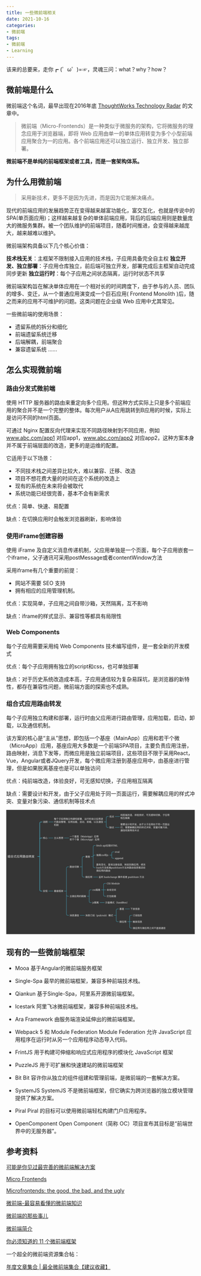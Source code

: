 ```yaml
---
title: 一些微前端相关
date: 2021-10-16
categories:
- 微前端
tags:
- 微前端
- Learning
---
```



该来的总要来，走你┏ (゜ω゜)=☞，灵魂三问：what？why？how？


## 微前端是什么

微前端这个名词，最早出现在2016年底  [ThoughtWorks Technology Radar](https://www.thoughtworks.com/radar/techniques/micro-frontends) 的文章中。

> 微前端（Micro-Frontends）是一种类似于微服务的架构，它将微服务的理念应用于浏览器端，即将 Web 应用由单一的单体应用转变为多个小型前端应用聚合为一的应用。各个前端应用还可以独立运行、独立开发、独立部署。

**微前端不是单纯的前端框架或者工具，而是一套架构体系。**



## 为什么用微前端

> 采用新技术，更多不是因为先进，而是因为它能解决痛点。

现代的前端应用的发展趋势正在变得越来越富功能化，富交互化，也就是传说中的SPA(单页面应用)；这样越来越复杂的单体前端应用，背后的后端应用则是数量庞大的微服务集群。被一个团队维护的前端项目，随着时间推进，会变得越来越庞大，越来越难以维护。

微前端架构具备以下几个核心价值：

**技术栈无关**：主框架不限制接入应用的技术栈，子应用具备完全自主权
**独立开发、独立部署**：子应用仓库独立，前后端可独立开发，部署完成后主框架自动完成同步更新
**独立运行时**：每个子应用之间状态隔离，运行时状态不共享

微前端架构旨在解决单体应用在一个相对长的时间跨度下，由于参与的人员、团队的增多、变迁，从一个普通应用演变成一个巨石应用( Frontend Monolith )后，随之而来的应用不可维护的问题。这类问题在企业级 Web 应用中尤其常见。

一些微前端的使用场景：

- 遗留系统的拆分和细化
- 前端遗留系统迁移
- 后端解耦，前端聚合
- 兼容遗留系统
......



## 怎么实现微前端



### 路由分发式微前端

使用 HTTP 服务器的路由来重定向多个应用。但这种方式实际上只是多个前端应用的聚合并不是一个完整的整体。每次用户从A应用跳转到B应用的时候，实际上是访问不同的html页面。

可通过 Nginx 配置反向代理来实现不同路径映射到不同应用，例如 www.abc.com/app1 对应app1，www.abc.com/app2 对应app2，这种方案本身并不属于前端层面的改造，更多的是运维的配置。

它适用于以下场景：

- 不同技术栈之间差异比较大，难以兼容、迁移、改造
- 项目不想花费大量的时间在这个系统的改造上
- 现有的系统在未来将会被取代
- 系统功能已经很完善，基本不会有新需求

优点：简单、快速、易配置

缺点：在切换应用时会触发浏览器刷新，影响体验



### 使用iFrame创建容器

使用 iFrame 及自定义消息传递机制，父应用单独是一个页面，每个子应用嵌套一个iframe，父子通讯可采用postMessage或者contentWindow方法

采用iframe有几个重要的前提：

- 网站不需要 SEO 支持
- 拥有相应的应用管理机制。

优点：实现简单，子应用之间自带沙箱，天然隔离，互不影响

缺点：iframe的样式显示、兼容性等都具有局限性



### Web Components

每个子应用需要采用纯 Web Components 技术编写组件，是一套全新的开发模式

优点：每个子应用拥有独立的script和css，也可单独部署

缺点：对于历史系统改造成本高，子应用通信较为复杂易踩坑，是浏览器的新特性，都存在兼容性问题，微前端方面的探索也不成熟。



### 组合式应用路由转发

每个子应用独立构建和部署，运行时由父应用进行路由管理，应用加载，启动，卸载，以及通信机制。

该方案的核心是“主从”思想，即包括一个基座（MainApp）应用和若干个微（MicroApp）应用，基座应用大多数是一个前端SPA项目，主要负责应用注册，路由映射，消息下发等，而微应用是独立前端项目，这些项目不限于采用React，Vue，Angular或者JQuery开发，每个微应用注册到基座应用中，由基座进行管理，但是如果脱离基座也是可以单独访问

优点：纯前端改造，体验良好，可无感知切换，子应用相互隔离

缺点：需要设计和开发，由于父子应用处于同一页面运行，需要解耦应用的样式冲突、变量对象污染、通信机制等技术点

![组合式应用路由转发.jpg](/assets/images/2021-10-16/2021-10-16.jpg)



## 现有的一些微前端框架

- Mooa
	基于Angular的微前端服务框架

- Single-Spa
	最早的微前端框架，兼容多种前端技术栈。

- Qiankun
	基于Single-Spa，阿里系开源微前端框架。

- Icestark
	阿里飞冰微前端框架，兼容多种前端技术栈。

- Ara Framework
	由服务端渲染延伸出的微前端框架。
	
- Webpack 5 和 Module Federation
	Module Federation 允许 JavaScript 应用程序在运行时从另一个应用程序动态导入代码。
	
- FrintJS
	用于构建可伸缩和响应式应用程序的模块化 JavaScript 框架

- PuzzleJS
	用于可扩展和快速建站的微前端框架

- Bit
	Bit 容许你从独立的组件组建和管理前端，是微前端的一套解决方案。
	
- SystemJS
	SystemJS 不是微前端框架，但它确实为跨浏览器的独立模块管理提供了解决方案。
	
- Piral
	Piral 的目标可以使用微前端轻松构建门户应用程序。
	
- OpenComponent
	Open Component（简称 OC）项目宣布其目标是“前端世界中的无服务器”。



## 参考资料

[可能是你见过最完善的微前端解决方案](https://developer.aliyun.com/article/715922)

[Micro Frontends](https://micro-frontends.org/)

[Microfrontends: the good, the bad, and the ugly](https://zendev.com/2019/06/17/microfrontends-good-bad-ugly.html?spm=a2c6h.12873639.0.0.264b6374gGt3zC)

[微前端-最容易看懂的微前端知识](https://zhuanlan.zhihu.com/p/141530392)

[微前端的那些事儿](https://github.com/phodal/microfrontends)

[微前端简介](https://www.jianshu.com/p/785c2ca5a886)

[你必须知道的 11 个微前端框架](https://www.infoq.cn/article/22CIyQBs3S0bHeKVNORP)

一个超全的微前端资源集合帖：

[年度文章集合 | 最全微前端集合【建议收藏】](https://segmentfault.com/a/1190000021382262)


